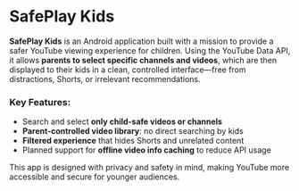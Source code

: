 # SafePlay Kids

**SafePlay Kids** is an Android application built with a mission to provide a safer YouTube viewing experience for children. Using the YouTube Data API, it allows **parents to select specific channels and videos**, which are then displayed to their kids in a clean, controlled interface—free from distractions, Shorts, or irrelevant recommendations.

### Key Features:
- Search and select **only child-safe videos or channels**
- **Parent-controlled video library**: no direct searching by kids
- **Filtered experience** that hides Shorts and unrelated content
- Planned support for **offline video info caching** to reduce API usage

This app is designed with privacy and safety in mind, making YouTube more accessible and secure for younger audiences.
